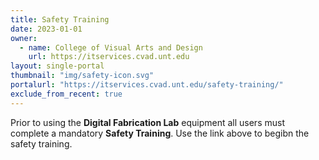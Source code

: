 ```yaml
---
title: Safety Training
date: 2023-01-01
owner:
  - name: College of Visual Arts and Design
    url: https://itservices.cvad.unt.edu
layout: single-portal
thumbnail: "img/safety-icon.svg"
portalurl: "https://itservices.cvad.unt.edu/safety-training/"
exclude_from_recent: true
---
```

</p>Prior to using the <b>Digital Fabrication Lab</b> equipment all users must complete a mandatory <b>Safety Training</b>.  Use the link above to begibn the safety training.
